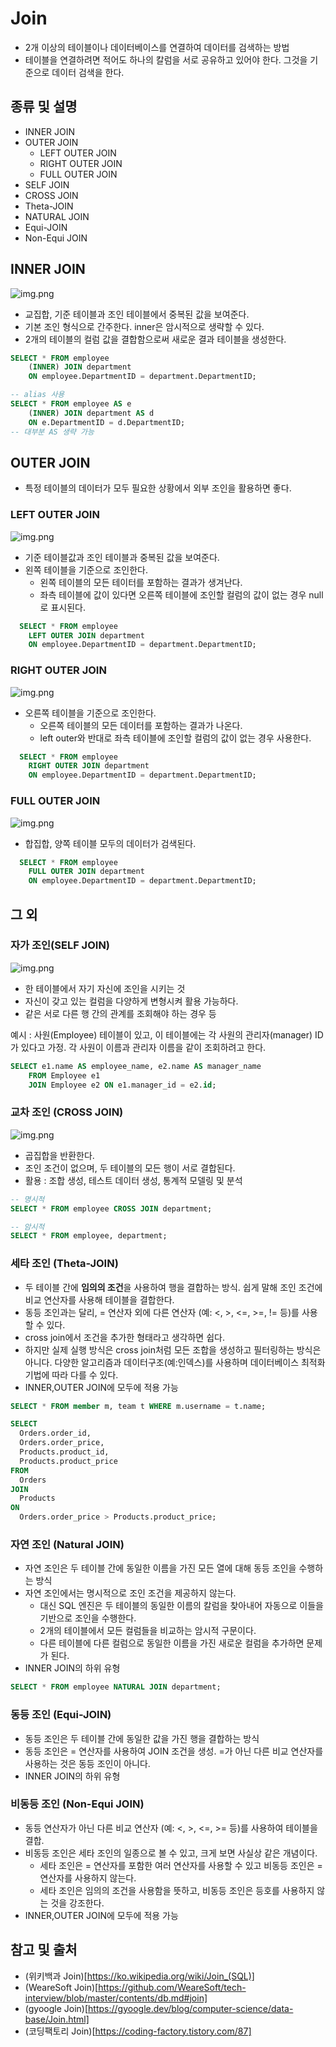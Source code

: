 Join
===
- 2개 이상의 테이블이나 데이터베이스를 연결하여 데이터를 검색하는 방법
- 테이블을 연결하려면 적어도 하나의 칼럼을 서로 공유하고 있어야 한다. 그것을 기준으로 데이터 검색을 한다.


## 종류 및 설명
- INNER JOIN
- OUTER JOIN
  - LEFT OUTER JOIN
  - RIGHT OUTER JOIN
  - FULL OUTER JOIN
- SELF JOIN
- CROSS JOIN
- Theta-JOIN
- NATURAL JOIN
- Equi-JOIN
- Non-Equi JOIN


## INNER JOIN
![img.png](images/inner.png)
- 교집합, 기준 테이블과 조인 테이블에서 중복된 값을 보여준다.
- 기본 조인 형식으로 간주한다. inner은 암시적으로 생략할 수 있다.
- 2개의 테이블의 컬럼 값을 결합함으로써 새로운 결과 테이블을 생성한다.
```sql
SELECT * FROM employee 
    (INNER) JOIN department
    ON employee.DepartmentID = department.DepartmentID;

-- alias 사용
SELECT * FROM employee AS e
    (INNER) JOIN department AS d
    ON e.DepartmentID = d.DepartmentID;
-- 대부분 AS 생략 가능
```


## OUTER JOIN
- 특정 테이블의 데이터가 모두 필요한 상황에서 외부 조인을 활용하면 좋다.
### LEFT OUTER JOIN
![img.png](images/left_outer.png)
- 기준 테이블값과 조인 테이블과 중복된 값을 보여준다.
- 왼쪽 테이블을 기준으로 조인한다. 
  - 왼쪽 테이블의 모든 테이터를 포함하는 결과가 생겨난다.
  - 좌측 테이블에 값이 있다면 오른쪽 테이블에 조인할 컬럼의 값이 없는 경우 null로 표시된다.

```sql
  SELECT * FROM employee
    LEFT OUTER JOIN department
    ON employee.DepartmentID = department.DepartmentID;
```

### RIGHT OUTER JOIN
![img.png](images/right_outer.png)
- 오른쪽 테이블을 기준으로 조인한다.
  - 오른쪽 테이블의 모든 데이터를 포함하는 결과가 나온다.
  - left outer와 반대로 좌측 테이블에 조인할 컬럼의 값이 없는 경우 사용한다.
```sql
  SELECT * FROM employee
    RIGHT OUTER JOIN department
    ON employee.DepartmentID = department.DepartmentID;
```  

### FULL OUTER JOIN
![img.png](images/full.png)
- 합집합, 양쪽 테이블 모두의 데이터가 검색된다.
```sql
  SELECT * FROM employee
    FULL OUTER JOIN department
    ON employee.DepartmentID = department.DepartmentID;
```  


## 그 외
### 자가 조인(SELF JOIN)
![img.png](images/self.png)
- 한 테이블에서 자기 자신에 조인을 시키는 것
- 자신이 갖고 있는 컬럼을 다양하게 변형시켜 활용 가능하다.
- 같은 서로 다른 행 간의 관계를 조회해야 하는 경우 등

예시 : 사원(Employee) 테이블이 있고, 이 테이블에는 각 사원의 관리자(manager) ID가 있다고 가정. 각 사원이 이름과 관리자 이름을 같이 조회하려고 한다.
```sql
SELECT e1.name AS employee_name, e2.name AS manager_name
    FROM Employee e1
    JOIN Employee e2 ON e1.manager_id = e2.id;
```

### 교차 조인 (CROSS JOIN)
![img.png](images/cross.png)
- 곱집합을 반환한다.
- 조인 조건이 없으며, 두 테이블의 모든 행이 서로 결합된다.
- 활용 : 조합 생성, 테스트 데이터 생성, 통계적 모델링 및 분석
```sql
-- 명시적
SELECT * FROM employee CROSS JOIN department;

-- 암시적
SELECT * FROM employee, department;
```

### 세타 조인 (Theta-JOIN)
- 두 테이블 간에 **임의의 조건**을 사용하여 행을 결합하는 방식. 쉽게 말해 조인 조건에 비교 연산자를 사용해 테이블을 결합한다.
- 동등 조인과는 달리, = 연산자 외에 다른 연산자 (예: <, >, <=, >=, != 등)를 사용할 수 있다.
- cross join에서 조건을 추가한 형태라고 생각하면 쉽다.
- 하지만 실제 실행 방식은 cross join처럼 모든 조합을 생성하고 필터링하는 방식은 아니다. 다양한 알고리즘과 데이터구조(예:인덱스)를 사용하며 데이터베이스 최적화 기법에 따라 다를 수 있다.
- INNER,OUTER JOIN에 모두에 적용 가능
```sql
SELECT * FROM member m, team t WHERE m.username = t.name;

SELECT
  Orders.order_id,
  Orders.order_price,
  Products.product_id,
  Products.product_price
FROM
  Orders
JOIN
  Products
ON
  Orders.order_price > Products.product_price;
```

### 자연 조인 (Natural JOIN)
- 자연 조인은 두 테이블 간에 동일한 이름을 가진 모든 열에 대해 동등 조인을 수행하는 방식
- 자연 조인에서는 명시적으로 조인 조건을 제공하지 않는다.
  - 대신 SQL 엔진은 두 테이블의 동일한 이름의 칼럼을 찾아내어 자동으로 이들을 기반으로 조인을 수행한다.
  - 2개의 테이블에서 모든 컬럼들을 비교하는 암시적 구문이다.
  - 다른 테이블에 다른 컬럼으로 동일한 이름을 가진 새로운 컬럼을 추가하면 문제가 된다.
- INNER JOIN의 하위 유형
```sql
SELECT * FROM employee NATURAL JOIN department;
```

### 동등 조인 (Equi-JOIN)
- 동등 조인은 두 테이블 간에 동일한 값을 가진 행을 결합하는 방식
- 동등 조인은 = 연산자를 사용하여 JOIN 조건을 생성. =가 아닌 다른 비교 연산자를 사용하는 것은 동등 조인이 아니다.
- INNER JOIN의 하위 유형

### 비동등 조인 (Non-Equi JOIN)
- 동등 연산자가 아닌 다른 비교 연산자 (예: <, >, <=, >= 등)를 사용하여 테이블을 결합.
- 비동등 조인은 세타 조인의 일종으로 볼 수 있고, 크게 보면 사실상 같은 개념이다.
  - 세타 조인은 = 연산자를 포함한 여러 연산자를 사용할 수 있고 비동등 조인은 = 연산자를 사용하지 않는다. 
  - 세타 조인은 임의의 조건을 사용함을 뜻하고, 비동등 조인은 등호를 사용하지 않는 것을 강조한다.
- INNER,OUTER JOIN에 모두에 적용 가능


## 참고 및 출처
- (위키백과 Join)[https://ko.wikipedia.org/wiki/Join_(SQL)]
- (WeareSoft Join)[https://github.com/WeareSoft/tech-interview/blob/master/contents/db.md#join]
- (gyoogle Join)[https://gyoogle.dev/blog/computer-science/data-base/Join.html]
- (코딩팩토리 Join)[https://coding-factory.tistory.com/87]